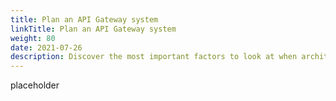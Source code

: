 ```yaml
---
title: Plan an API Gateway system
linkTitle: Plan an API Gateway system
weight: 80
date: 2021-07-26
description: Discover the most important factors to look at when architecting an Amplify Gateway deployment.
---
```


placeholder